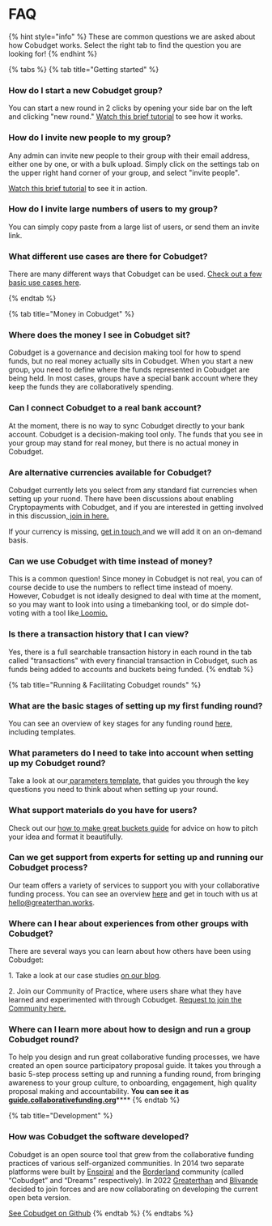 # FAQ

{% hint style="info" %}
These are common questions we are asked about how Cobudget works. Select the right tab to find the question you are looking for!
{% endhint %}

{% tabs %}
{% tab title="Getting started" %}
### How do I start a new Cobudget group?

&#x20;You can start a new round in 2 clicks by opening your side bar on the left and clicking "new round." [Watch this brief tutorial](guides-and-how-to/group-admin-guide.md#1-basic-admin-features) to see how it works.&#x20;

### How do I invite new people to my group?&#x20;

Any admin can invite new people to their group with their email address, either one by one, or with a bulk upload. Simply click on the settings tab on the upper right hand corner of your group, and select "invite people".&#x20;

&#x20;[Watch this brief tutorial](guides-and-how-to/group-admin-guide.md#1-basic-admin-features) to see it in action.&#x20;

### How do I invite large numbers of users to my group?&#x20;

You can simply copy paste from a large list of users, or send them an invite link.

### What different use cases are there for Cobudget?&#x20;

There are many different ways that Cobudget can be used. [Check out a few basic use cases here](guides-and-how-to/cobudget-use-cases.md).&#x20;


{% endtab %}

{% tab title="Money in Cobudget" %}
### Where does the money I see in Cobudget sit?&#x20;

Cobudget is a governance and decision making tool for how to spend funds, but no real money actually sits in Cobudget. When you start a new group, you need to define where the funds represented in Cobudget are being held. In most cases, groups have a special bank account where they keep the funds they are collaboratively spending.&#x20;

### Can I connect Cobudget to a real bank account?&#x20;

At the moment,  there is no way to sync Cobudget directly to your bank account.  Cobudget is a decision-making tool only. The funds that you see in your group may stand for real money, but there is no actual money in Cobudget.

### Are alternative currencies available for Cobudget?&#x20;

Cobudget currently lets you select from any standard fiat currencies when setting up your ruond. There have been discussions about enabling Cryptopayments with Cobudget, and if you are interested in getting involved in this discussion[, join in here.](https://www.loomio.org/d/wu6ryS2d/cobudget-crypto-continuing-the-thread-from-the-network-convergence-)&#x20;

If your currency is missing, [get in touch ](mailto:hello@greaterthan.works)and we will add it on an on-demand basis.&#x20;

### Can we use Cobudget with time instead of money?&#x20;

This is a common question! Since money in Cobudget is not real, you can of course decide to use the numbers to reflect time instead of moeny. However, Cobudget is not ideally designed to deal with time at the moment, so you may want to look into using a timebanking tool, or do simple dot-voting with a tool like[ Loomio. ](http://loomio.org)

### Is there a transaction history that I can view?&#x20;

Yes, there is a full searchable transaction history in each round in the tab called "transactions" with every financial transaction in Cobudget, such as funds being added to accounts and buckets being funded.&#x20;
{% endtab %}

{% tab title="Running & Facilitating Cobudget rounds" %}
### What are the basic stages of setting up my first funding round?&#x20;

You can see an overview of key stages for any funding round [here,](guides-and-how-to/cobudget-resources-and-templates.md#1-discovery) including templates.&#x20;

### What parameters do I need to take into account when setting up my Cobudget round?

Take a look at our[ parameters template](guides-and-how-to/cobudget-resources-and-templates.md#2-setup), that guides you through the key questions you need to think about when setting up your round.&#x20;

### What support materials do you have for users?&#x20;

Check out our [how to make great buckets guide](guides-and-how-to/making-great-buckets/) for advice on how to pitch your idea and format it beautifully.&#x20;

### Can we get support from experts for setting up and running our Cobudget process? <a href="#can-we-get-support-from-experts-for-setting-up-and-running-our-cobudget-process" id="can-we-get-support-from-experts-for-setting-up-and-running-our-cobudget-process"></a>

Our team offers a variety of services to support you with your collaborative funding process. You can see an overview [here](http://cobudget.co/services) and get in touch with us at hello@greaterthan.works.

### Where can I hear about experiences from other groups with Cobudget? <a href="#where-can-i-hear-about-experiences-from-other-groups-with-cobudget" id="where-can-i-hear-about-experiences-from-other-groups-with-cobudget"></a>

There are several ways you can learn about how others have been using Cobudget:

1\. Take a look at our case studies [on our blog](https://stories.greaterthan.finance/tagged/cobudget).

2\. Join our Community of Practice, where users share what they have learned and experimented with through Cobudget. [Request to join the Community here.](https://www.loomio.org/g/CI3j26MK/greaterthan-community)

### Where can I learn more about how to design and run a group Cobudget round?&#x20;

To help you design and run great collaborative funding processes, we have created an open source participatory proposal guide. It takes you through a basic 5-step process setting up and running a funding round, from bringing awareness to your group culture, to onboarding, engagement, high quality proposal making and accountability. **You can see it as** [**guide.collaborativefunding.org**](https://guide.collaborativefunding.org/)****
{% endtab %}

{% tab title="Development" %}
### How was Cobudget the software developed?&#x20;

Cobudget is an open source tool that grew from the collaborative funding practices of various self-organized communities. In 2014 two separate platforms were built by [Enspiral](https://www.enspiral.com/) and the [Borderland](https://talk.theborderland.se/main/) community (called “Cobudget” and “Dreams” respectively). In 2022 [Greaterthan](https://www.greaterthan.works/) and [Blivande](https://www.blivande.com/) decided to join forces and are now collaborating on developing the current open beta version.

[See Cobudget on Github](https://github.com/cobudget)&#x20;
{% endtab %}
{% endtabs %}

###

